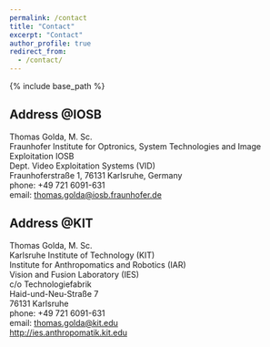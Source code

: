 ```yaml
---
permalink: /contact
title: "Contact"
excerpt: "Contact"
author_profile: true
redirect_from:
  - /contact/
---
```


{% include base_path %}

Address @IOSB
-----
Thomas Golda, M. Sc.<br>
Fraunhofer Institute for Optronics, System Technologies and Image Exploitation IOSB<br>
Dept. Video Exploitation Systems (VID)<br>
Fraunhoferstraße 1, 76131 Karlsruhe, Germany<br>
phone: +49 721 6091-631<br>
email: [thomas.golda@iosb.fraunhofer.de](mailto:thomas.golda@iosb.fraunhofer.de)<br>

Address @KIT
-----
Thomas Golda, M. Sc.<br>
Karlsruhe Institute of Technology (KIT)<br>
Institute for Anthropomatics and Robotics (IAR)<br>
Vision and Fusion Laboratory (IES)<br>
c/o Technologiefabrik<br>
Haid-und-Neu-Straße 7<br>
76131 Karlsruhe<br>
phone: +49 721 6091-631<br>
email: [thomas.golda@kit.edu](mailto:thomas.golda@kit.edu)<br>
http://ies.anthropomatik.kit.edu  
